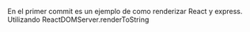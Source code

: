 En el primer commit es un ejemplo de como renderizar React y express. Utilizando ReactDOMServer.renderToString
